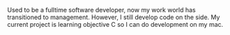 Used to be a fulltime software developer, now my work world has transitioned to management.  However, I still develop code on the side.  My current project is learning objective C so I can do development on my mac.